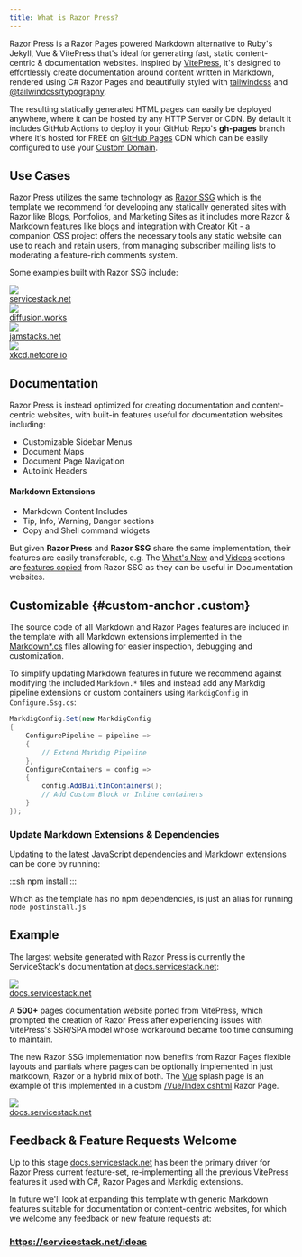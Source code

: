 ```yaml
---
title: What is Razor Press?
---
```



Razor Press is a Razor Pages powered Markdown alternative to Ruby's Jekyll, Vue & VitePress that's ideal for 
generating fast, static content-centric & documentation websites. Inspired by [VitePress](https://vitepress.dev), 
it's designed to effortlessly create documentation around content written in Markdown, rendered using C# Razor Pages
and beautifully styled with [tailwindcss](https://tailwindcss.com) and [@tailwindcss/typography](https://tailwindcss.com/docs/typography-plugin).

The resulting statically generated HTML pages can easily be deployed anywhere, where it can be hosted by any HTTP Server or CDN.
By default it includes GitHub Actions to deploy it your GitHub Repo's **gh-pages** branch where it's hosted for FREE
on [GitHub Pages](https://pages.github.com) CDN which can be easily configured to use your 
[Custom Domain](https://docs.github.com/en/pages/configuring-a-custom-domain-for-your-github-pages-site).

## Use Cases

Razor Press utilizes the same technology as 
[Razor SSG](https://razor-ssg.web-templates.io/posts/razor-ssg) which is the template we recommend for developing any
statically generated sites with Razor like Blogs, Portfolios, and Marketing Sites as it includes more Razor & Markdown 
features like blogs and integration with [Creator Kit](https://servicestack.net/creatorkit/) - a companion OSS project
offers the necessary tools any static website can use to reach and retain users, from managing subscriber mailing lists to 
moderating a feature-rich comments system.

Some examples built with Razor SSG include:

<div class="not-prose mt-8 grid grid-cols-2 gap-4">
    <a class="block group border dark:border-gray-800 hover:border-indigo-700 dark:hover:border-indigo-700 flex flex-col justify-between" href="https://servicestack.net">
        <img class="p-2" src="https://docs2.servicestack.net/img/pages/ssg/servicestack.net-home-1440.png">
        <div class="bg-gray-50 dark:bg-gray-800 text-gray-600 dark:text-gray-300 font-semibold group-hover:bg-indigo-700 group-hover:text-white text-center py-2">servicestack.net</div>
    </a>
    <a class="block group border dark:border-gray-800 hover:border-indigo-700 dark:hover:border-indigo-700" href="https://diffusion.works">
        <div style="max-height:350px;overflow:hidden">
        <img class="p-2" src="https://servicestack.net/img/posts/vue-diffusion/vuediffusion-search.png"></div>
        <div class="bg-gray-50 dark:bg-gray-800 text-gray-600 dark:text-gray-300 font-semibold group-hover:bg-indigo-700 group-hover:text-white text-center py-2">diffusion.works</div>
    </a>
    <a class="block group border dark:border-gray-800 hover:border-indigo-700 dark:hover:border-indigo-700" href="https://jamstacks.net">
        <img class="p-2" src="https://docs2.servicestack.net/img/pages/release-notes/v6.9/jamstacks-screenshot.png">
        <div class="bg-gray-50 dark:bg-gray-800 text-gray-600 dark:text-gray-300 font-semibold group-hover:bg-indigo-700 group-hover:text-white text-center py-2">jamstacks.net</div>
    </a>
    <a class="block group border dark:border-gray-800 hover:border-indigo-700 dark:hover:border-indigo-700" href="https://xkcd.netcore.io">
        <img class="p-2" src="https://docs2.servicestack.net/img/pages/release-notes/v6.9/xkcd-screenshot.png">
        <div class="bg-gray-50 dark:bg-gray-800 text-gray-600 dark:text-gray-300 font-semibold group-hover:bg-indigo-700 group-hover:text-white text-center py-2">xkcd.netcore.io</div>
    </a>
</div>

## Documentation

Razor Press is instead optimized for creating documentation and content-centric websites, with built-in features useful
for documentation websites including:

 - Customizable Sidebar Menus
 - Document Maps
 - Document Page Navigation
 - Autolink Headers
 
#### Markdown Extensions
 
- Markdown Content Includes
- Tip, Info, Warning, Danger sections
- Copy and Shell command widgets

But given **Razor Press** and **Razor SSG** share the same implementation, their features are easily transferable, e.g.
The [What's New](/whatsnew) and [Videos](/videos) sections are 
[features copied](https://razor-ssg.web-templates.io/posts/razor-ssg#whats-new-feature) from Razor SSG as they can be
useful in Documentation websites.

## Customizable {#custom-anchor .custom}

The source code of all Markdown and Razor Pages features are included in the template with all Markdown extensions
implemented in the [Markdown*.cs](https://github.com/NetCoreTemplates/razor-press/tree/main/MyApp) files allowing for
easier inspection, debugging and customization.

To simplify updating Markdown features in future we recommend against modifying the included `Markdown.*` files and instead
add any Markdig pipeline extensions or custom containers using `MarkdigConfig` in `Configure.Ssg.cs`: 

```csharp
MarkdigConfig.Set(new MarkdigConfig
{
    ConfigurePipeline = pipeline =>
    {
        // Extend Markdig Pipeline
    },
    ConfigureContainers = config =>
    {
        config.AddBuiltInContainers();
        // Add Custom Block or Inline containers
    }
});
```

### Update Markdown Extensions & Dependencies

Updating to the latest JavaScript dependencies and Markdown extensions can be done by running:

:::sh
npm install
:::

Which as the template has no npm dependencies, is just an alias for running `node postinstall.js`

## Example

The largest website generated with Razor Press is currently the ServiceStack's documentation at 
[docs.servicestack.net](https://docs.servicestack.net):

<div class="not-prose mt-8 grid grid-cols-2 gap-4">
    <a class="block group border dark:border-gray-800 hover:border-indigo-700 dark:hover:border-indigo-700" href="https://docs2.servicestack.net">
        <img class="p-2" src="https://docs2.servicestack.net/img/pages/ssg/docs.servicestack.net.png">
        <div class="bg-gray-50 dark:bg-gray-800 text-gray-600 dark:text-gray-300 font-semibold group-hover:bg-indigo-700 group-hover:text-white text-center py-2">docs.servicestack.net</div>
    </a>
</div>

A **500+** pages documentation website ported from VitePress, which prompted the creation of Razor Press after
experiencing issues with VitePress's SSR/SPA model whose workaround became too time consuming to maintain.

The new Razor SSG implementation now benefits from Razor Pages flexible layouts and partials where pages can be optionally
implemented in just markdown, Razor or a hybrid mix of both. The [Vue](/vue/) splash page is an example of this implemented in a custom
[/Vue/Index.cshtml](https://github.com/NetCoreTemplates/razor-press/blob/main/MyApp/Pages/Vue/Index.cshtml) Razor Page.

<div class="not-prose mt-8 grid grid-cols-2 gap-4">
    <a class="block group border dark:border-gray-800 hover:border-indigo-700 dark:hover:border-indigo-700" href="/vue/">
        <img class="p-2" src="https://docs2.servicestack.net/img/pages/ssg/razor-pages-vue.png">
        <div class="bg-gray-50 dark:bg-gray-800 text-gray-600 dark:text-gray-300 font-semibold group-hover:bg-indigo-700 group-hover:text-white text-center py-2">docs.servicestack.net</div>
    </a>
</div>

## Feedback & Feature Requests Welcome

Up to this stage [docs.servicestack.net](https://docs.servicestack.net) has been the primary driver for Razor Press 
current feature-set, re-implementing all the previous VitePress features it used with C#, Razor Pages and Markdig extensions. 

In future we'll look at expanding this template with generic Markdown features suitable for documentation or content-centric 
websites, for which we welcome any feedback or new feature requests at:

<div class="not-prose">
   <h3 class="m-0 py-8 text-3xl text-center text-blue-600"><a href="https://servicestack.net/ideas">https://servicestack.net/ideas</a></h3>
</div>
